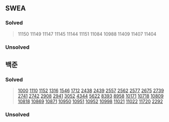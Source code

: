 ## SWEA

### Solved

> 11150 11149 11147 11145 11144 11151 11084 10988 11409 11407 11404

### Unsolved

>





## 백준

### Solved

>[1000](https://www.acmicpc.net/problem/1000) [1110](https://www.acmicpc.net/problem/1110) [1152](https://www.acmicpc.net/problem/1152) [1316](https://www.acmicpc.net/problem/1316) [1546](https://www.acmicpc.net/problem/1546) [1712](https://www.acmicpc.net/problem/1712) [2438](https://www.acmicpc.net/problem/2438) [2439](https://www.acmicpc.net/problem/2439) [2557](https://www.acmicpc.net/problem/2557) [2562](https://www.acmicpc.net/problem/2562) [2577](https://www.acmicpc.net/problem/2577) [2675](https://www.acmicpc.net/problem/2675) [2739](https://www.acmicpc.net/problem/2739) [2741](https://www.acmicpc.net/problem/2741) [2742](https://www.acmicpc.net/problem/2742) [2908](https://www.acmicpc.net/problem/2908) [2941](https://www.acmicpc.net/problem/2941) [3052](https://www.acmicpc.net/problem/3052) [4344](https://www.acmicpc.net/problem/4344) [5622](https://www.acmicpc.net/problem/5622) [8393](https://www.acmicpc.net/problem/8393) [8958](https://www.acmicpc.net/problem/8958) [10171](https://www.acmicpc.net/problem/10171) [10718](https://www.acmicpc.net/problem/10718) [10809](https://www.acmicpc.net/problem/10809) [10818](https://www.acmicpc.net/problem/10818) [10869](https://www.acmicpc.net/problem/10869) [10871](https://www.acmicpc.net/problem/10871) [10950](https://www.acmicpc.net/problem/10950) [10951](https://www.acmicpc.net/problem/10951) [10952](https://www.acmicpc.net/problem/10952) [10998](https://www.acmicpc.net/problem/10998) [11021](https://www.acmicpc.net/problem/11021) [11022](https://www.acmicpc.net/problem/11022) [11720](https://www.acmicpc.net/problem/11720)  [2292](https://www.acmicpc.net/problem/2292)

### Unsolved

> 

